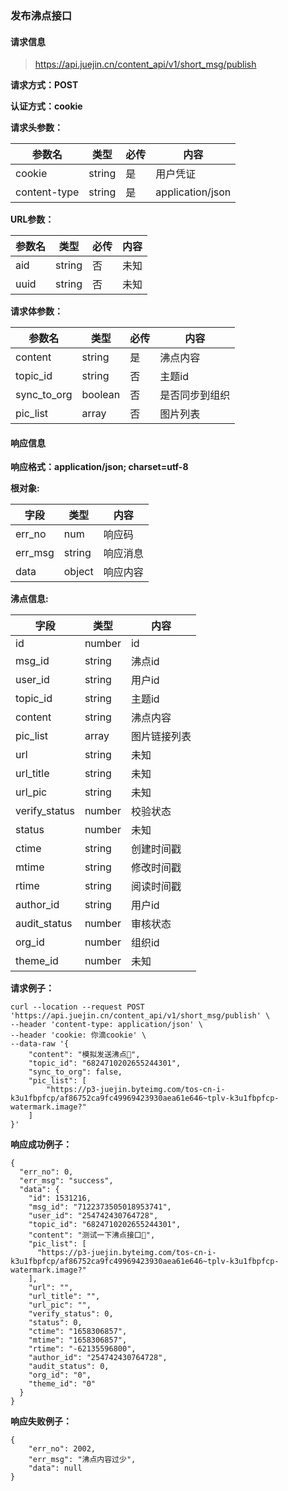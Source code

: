 ### 发布沸点接口

#### 请求信息

> https://api.juejin.cn/content_api/v1/short_msg/publish

**请求方式：POST**

**认证方式：cookie**

**请求头参数：**

| 参数名       | 类型   | 必传 | 内容             |
| ------------ | ------ | ---- | ---------------- |
| cookie       | string | 是   | 用户凭证         |
| content-type | string | 是   | application/json |

**URL参数：**

| 参数名 | 类型   | 必传 | 内容 |
| ------ | ------ | ---- | ---- |
| aid    | string | 否   | 未知 |
| uuid   | string | 否   | 未知 |

**请求体参数：**

| 参数名      | 类型    | 必传 | 内容           |
| ----------- | ------- | ---- | -------------- |
| content     | string  | 是   | 沸点内容       |
| topic_id    | string  | 否   | 主题id         |
| sync_to_org | boolean | 否   | 是否同步到组织 |
| pic_list    | array   | 否   | 图片列表       |



#### 响应信息



**响应格式：application/json; charset=utf-8**



**根对象:**

| 字段    | 类型   | 内容     |
| ------- | ------ | -------- |
| err_no  | num    | 响应码   |
| err_msg | string | 响应消息 |
| data    | object | 响应内容 |

**沸点信息:**

| 字段          | 类型   | 内容         |
| ------------- | ------ | ------------ |
| id            | number | id           |
| msg_id        | string | 沸点id       |
| user_id       | string | 用户id       |
| topic_id      | string | 主题id       |
| content       | string | 沸点内容     |
| pic_list      | array  | 图片链接列表 |
| url           | string | 未知         |
| url_title     | string | 未知         |
| url_pic       | string | 未知         |
| verify_status | number | 校验状态     |
| status        | number | 未知         |
| ctime         | string | 创建时间戳   |
| mtime         | string | 修改时间戳   |
| rtime         | string | 阅读时间戳   |
| author_id     | string | 用户id       |
| audit_status  | number | 审核状态     |
| org_id        | number | 组织id       |
| theme_id      | number | 未知         |



**请求例子：**

```
curl --location --request POST 'https://api.juejin.cn/content_api/v1/short_msg/publish' \
--header 'content-type: application/json' \
--header 'cookie: 你滴cookie' \
--data-raw '{
    "content": "模拟发送沸点🤪",
    "topic_id": "6824710202655244301",
    "sync_to_org": false,
    "pic_list": [
        "https://p3-juejin.byteimg.com/tos-cn-i-k3u1fbpfcp/af86752ca9fc49969423930aea61e646~tplv-k3u1fbpfcp-watermark.image?"
    ]
}'
```



**响应成功例子：**

```
{
  "err_no": 0,
  "err_msg": "success",
  "data": {
    "id": 1531216,
    "msg_id": "7122373505018953741",
    "user_id": "254742430764728",
    "topic_id": "6824710202655244301",
    "content": "测试一下沸点接口🤪",
    "pic_list": [
      "https://p3-juejin.byteimg.com/tos-cn-i-k3u1fbpfcp/af86752ca9fc49969423930aea61e646~tplv-k3u1fbpfcp-watermark.image?"
    ],
    "url": "",
    "url_title": "",
    "url_pic": "",
    "verify_status": 0,
    "status": 0,
    "ctime": "1658306857",
    "mtime": "1658306857",
    "rtime": "-62135596800",
    "author_id": "254742430764728",
    "audit_status": 0,
    "org_id": "0",
    "theme_id": "0"
  }
}
```



**响应失败例子：**

```
{
    "err_no": 2002,
    "err_msg": "沸点内容过少",
    "data": null
}
```

